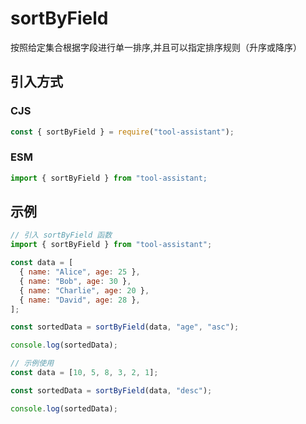 # sortByField

按照给定集合根据字段进行单一排序,并且可以指定排序规则（升序或降序）

## 引入方式

### CJS

```javascript
const { sortByField } = require("tool-assistant");
```

### ESM

```javascript
import { sortByField } from "tool-assistant;
```

## 示例

```javascript
// 引入 sortByField 函数
import { sortByField } from "tool-assistant";

const data = [
  { name: "Alice", age: 25 },
  { name: "Bob", age: 30 },
  { name: "Charlie", age: 20 },
  { name: "David", age: 28 },
];

const sortedData = sortByField(data, "age", "asc");

console.log(sortedData);

// 示例使用
const data = [10, 5, 8, 3, 2, 1];

const sortedData = sortByField(data, "desc");

console.log(sortedData);
```
